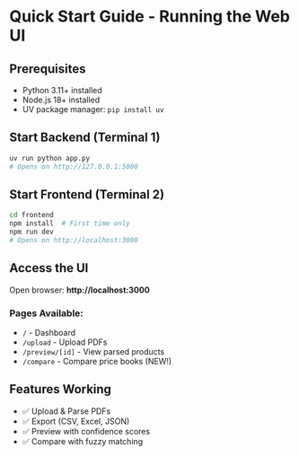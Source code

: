 # Quick Start Guide - Running the Web UI

## Prerequisites
- Python 3.11+ installed
- Node.js 18+ installed
- UV package manager: `pip install uv`

## Start Backend (Terminal 1)
```bash
uv run python app.py
# Opens on http://127.0.0.1:5000
```

## Start Frontend (Terminal 2)
```bash
cd frontend
npm install  # First time only
npm run dev
# Opens on http://localhost:3000
```

## Access the UI
Open browser: **http://localhost:3000**

### Pages Available:
- `/` - Dashboard
- `/upload` - Upload PDFs
- `/preview/[id]` - View parsed products
- `/compare` - Compare price books (NEW!)

## Features Working
- ✅ Upload & Parse PDFs
- ✅ Export (CSV, Excel, JSON)
- ✅ Preview with confidence scores
- ✅ Compare with fuzzy matching
